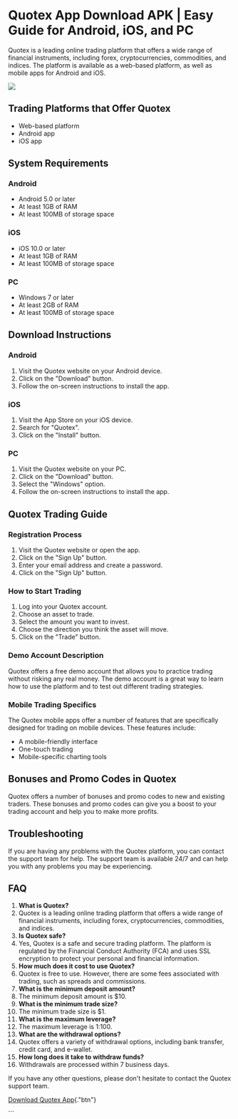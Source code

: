 # Quotex App Download APK \| Easy Guide for Android, iOS, and PC

Quotex is a leading online trading platform that offers a wide range of
financial instruments, including forex, cryptocurrencies, commodities,
and indices. The platform is available as a web-based platform, as well
as mobile apps for Android and iOS.

[![](https://static.quotex.io/files/1_en/300_250.jpg)](https://traff.sbs/brokerqxsignupf)

## Trading Platforms that Offer Quotex

-   Web-based platform
-   Android app
-   iOS app

## System Requirements

### Android

-   Android 5.0 or later
-   At least 1GB of RAM
-   At least 100MB of storage space

### iOS

-   iOS 10.0 or later
-   At least 1GB of RAM
-   At least 100MB of storage space

### PC

-   Windows 7 or later
-   At least 2GB of RAM
-   At least 100MB of storage space

## Download Instructions

### Android

1.  Visit the Quotex website on your Android device.
2.  Click on the "Download" button.
3.  Follow the on-screen instructions to install the app.

### iOS

1.  Visit the App Store on your iOS device.
2.  Search for "Quotex".
3.  Click on the "Install" button.

### PC

1.  Visit the Quotex website on your PC.
2.  Click on the "Download" button.
3.  Select the "Windows" option.
4.  Follow the on-screen instructions to install the app.

## Quotex Trading Guide

### Registration Process

1.  Visit the Quotex website or open the app.
2.  Click on the "Sign Up" button.
3.  Enter your email address and create a password.
4.  Click on the "Sign Up" button.

### How to Start Trading

1.  Log into your Quotex account.
2.  Choose an asset to trade.
3.  Select the amount you want to invest.
4.  Choose the direction you think the asset will move.
5.  Click on the "Trade" button.

### Demo Account Description

Quotex offers a free demo account that allows you to practice trading
without risking any real money. The demo account is a great way to learn
how to use the platform and to test out different trading strategies.

### Mobile Trading Specifics

The Quotex mobile apps offer a number of features that are specifically
designed for trading on mobile devices. These features include:

-   A mobile-friendly interface
-   One-touch trading
-   Mobile-specific charting tools

## Bonuses and Promo Codes in Quotex

Quotex offers a number of bonuses and promo codes to new and existing
traders. These bonuses and promo codes can give you a boost to your
trading account and help you to make more profits.

## Troubleshooting

If you are having any problems with the Quotex platform, you can contact
the support team for help. The support team is available 24/7 and can
help you with any problems you may be experiencing.

## FAQ

1.  **What is Quotex?**
2.  Quotex is a leading online trading platform that offers a wide range
    of financial instruments, including forex, cryptocurrencies,
    commodities, and indices.
3.  **Is Quotex safe?**
4.  Yes, Quotex is a safe and secure trading platform. The platform is
    regulated by the Financial Conduct Authority (FCA) and uses SSL
    encryption to protect your personal and financial information.
5.  **How much does it cost to use Quotex?**
6.  Quotex is free to use. However, there are some fees associated with
    trading, such as spreads and commissions.
7.  **What is the minimum deposit amount?**
8.  The minimum deposit amount is \$10.
9.  **What is the minimum trade size?**
10. The minimum trade size is \$1.
11. **What is the maximum leverage?**
12. The maximum leverage is 1:100.
13. **What are the withdrawal options?**
14. Quotex offers a variety of withdrawal options, including bank
    transfer, credit card, and e-wallet.
15. **How long does it take to withdraw funds?**
16. Withdrawals are processed within 7 business days.

If you have any other questions, please don\'t hesitate to contact the
Quotex support team.

[Download Quotex
App](\%22https://traff.sbs/quotexonelink\%22){."btn"}

\`\`\`

